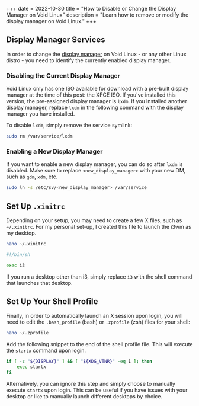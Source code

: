 +++
date = 2022-10-30
title = "How to Disable or Change the Display Manager on Void Linux"
description = "Learn how to remove or modify the display manager on Void Linux."
+++

## Display Manager Services

In order to change the [display
manager](https://en.wikipedia.org/wiki/Display_manager) on Void Linux -
or any other Linux distro - you need to identify the currently enabled
display manager.

### Disabling the Current Display Manager

Void Linux only has one ISO available for download with a pre-built
display manager at the time of this post: the XFCE ISO. If you've
installed this version, the pre-assigned display manager is
`lxdm`. If you installed another display manager, replace
`lxdm` in the following command with the display manager you
have installed.

To disable `lxdm`, simply remove the service symlink:

```sh
sudo rm /var/service/lxdm
```

### Enabling a New Display Manager

If you want to enable a new display manager, you can do so after
`lxdm` is disabled. Make sure to replace
`<new_display_manager>` with your new DM, such as
`gdm`, `xdm`, etc.

```sh
sudo ln -s /etc/sv/<new_display_manager> /var/service
```

## Set Up `.xinitrc`

Depending on your setup, you may need to create a few X files, such as
`~/.xinitrc`. For my personal set-up, I created this file to
launch the i3wm as my desktop.

```sh
nano ~/.xinitrc
```

```sh
#!/bin/sh

exec i3
```

If you run a desktop other than i3, simply replace `i3` with
the shell command that launches that desktop.

## Set Up Your Shell Profile

Finally, in order to automatically launch an X session upon login, you
will need to edit the `.bash_profile` (bash) or
`.zprofile` (zsh) files for your shell:

```sh
nano ~/.zprofile
```

Add the following snippet to the end of the shell profile file. This
will execute the `startx` command upon login.

```sh
if [ -z "${DISPLAY}" ] && [ "${XDG_VTNR}" -eq 1 ]; then
    exec startx
fi
```

Alternatively, you can ignore this step and simply choose to manually
execute `startx` upon login. This can be useful if you have
issues with your desktop or like to manually launch different desktops
by choice.
